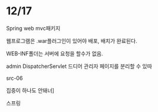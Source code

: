 # 12/17

Spring web mvc패키지

웹프로그램은 .war플러그인이 있어야 배포, 배치가 완료된다.



WEB-INF폴더는 서버에 요청을 할수가 없음.



admin DispatcherServlet 드디어 관리자 페이지를 분리할 수 있따

src-06

집중이 하나도 안돼너]



스프링